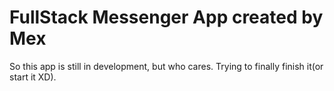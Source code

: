 
# FullStack Messenger App created by Mex

So this app is still in development, but who cares. Trying to finally finish it(or start it XD).


